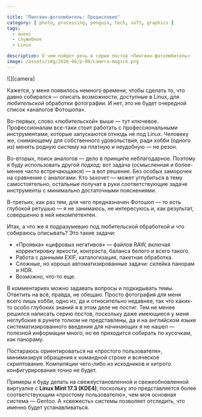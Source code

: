 ```yaml
---

title: "Пингвин-фотолюбитель: Предисловие"
category: [ photo, processing, penguin, tech, soft, graphics ]
tags:
  - анонс
  - служебное
  - Linux

description: О чем пойдет речь в серии постов «Пингвин-фотолюбитель»
image: /assets/img/2016-06/p-00/camera-magick.png
---
```


<div class="right-box" style="width: 300px;">
![][camera]
</div>

Кажется, у меня появилось немного времени, чтобы сделать то, что давно собирался — описать возможности,
доступные в Linux, для *любительской* обработки фотографии. И нет, это не будет очередной список «аналогов
Фотошопа».

Во-первых, слово «любительской» выше — тут ключевое. Профессионалам все-таки стоит работать с профессиональными
инструментами, которые запускаются отнюдь не под Linux. Человеку же, снимающему для собственного удовольствия,
ради хобби (одного из) менять родную систему на платную и неудобную — не резон.

Во-вторых, поиск аналогов — дело в принципе неблагодарное. Поэтому я буду использовать другой подход:
вот задача (осмысленная и более-менее часто встречающаяся) — а вот решение. Без особых заморочек на сравнение
с аналогами. Кто захочет — может углубиться в тему самостоятельно, остальные получат в руки соответствующие
задаче инструменты с минимально достаточными пояснениями.

В-третьих, как раз тем, для чего предназначен Фотошоп — то есть глубокой ретушью — я не занимаюсь,
не интересуюсь и, как результат, совершенно в ней некомпетентен.

Итак, а что же я подразумеваю под любительской обработкой и что собираюсь описывать? Это такие задачи:

* «Проявка» «цифровых негативов» — файлов RAW, включая корректировку яркости, контраста, баланса белого и всего такого.
* Работа с данными EXIF, каталогизация, пакетная обработка.
* Сложные, но хорошо автоматизированные задачи: склейка панорам и HDR.
* Возможно, что-то еще.

В комментариях можно задавать вопросы и подкидывать темы. Ответить на всё, правда, не обещаю. Просто фотография
для меня всего лишь хобби, одно из, да и относительно недавнее, так что каких-то особо глубоких знаний я в этом
деле не постиг. Тем не менее решился написать серию постов, поскольку даже имеющиеся у меня неглубокие в рунете
толком не представлены, да и на английском языке систематизированного введения для начинающих я не нашел — полезной
информации много, но ее приходится собирать по кусочкам, как панораму.

Постараюсь ориентироваться на «простого пользователя», минимизируя обращения к командной строке и всяческое
скриптование. Компиляции чего-либо из исходников и хитрого конфигурирования точно не будет.

Примеры я буду делать на свежеустановленной и свежеобновленной виртуалке с **Linux Mint 17.3 (KDE4)**, поскольку это
представляется более соответствующим «простому пользователю», чем моя основная система — Gentoo. А «свежесть» системы
позволяет отследить, что именно будет устанавливаться.

[camera]: /assets/img/2016-06/p-00/camera-magick.png
